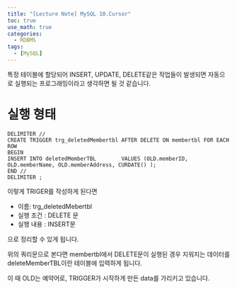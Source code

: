 ```yaml
---
title: "[Lecture Note] MySQL 10.Cursor"
toc: true
use_math: true
categories:
  - RDBMS
tags:
  - [MySQL]
---
```


특정 테이블에 할당되어 INSERT, UPDATE, DELETE같은 작업들이 발생되면 자동으로 실행되는 프로그래밍이라고 생각하면 될 것 같습니다.

# 실행 형태
```
DELIMITER //
CREATE TRIGGER trg_deletedMembertbl	AFTER DELETE ON membertbl FOR EACH ROW
BEGIN	
INSERT INTO deletedMemberTBL		VALUES (OLD.memberID, OLD.memberName, OLD.memberAddress, CURDATE() );
END //
DELIMITER ;

```

이렇게 TRIGER를 작성하게 된다면 
- 이름: trg_deletedMebertbl
- 실행 조건 : DELETE 문
- 실행 내용 : INSERT문

으로 정리할 수 있게 됩니다.

위의 쿼리문으로 본다면 membertbl에서 DELETE문이 실행된 경우 지워지는 데이터를 deleteMemberTBL이란 테이블에 입력하게 됩니다.

이 때 OLD는 예약어로, TRIGGER가 시작하게 만든 data를 가리키고 있습니다.

